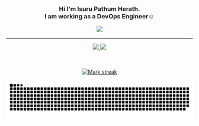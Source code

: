 <div align="center">
<h3>  Hi I'm Isuru Pathum Herath.
      <br/>I am working as a DevOps Engineer☺️</h3>
</div>

<div align="center">
<img height="300em" src="https://github.com/account"/>
</div>

<hr>
  
<div align="center">
  <a href="https://github.com/isurupathumherath">
  <img height="150em" src="https://github-readme-stats.vercel.app/api?username=isurupathumherath&show_icons=true&theme=dracula&include_all_commits=true&count_private=true"/>
  <img height="150em" src="https://github-readme-stats.vercel.app/api/top-langs/?username=isurupathumherath&layout=compact&langs_count=7&theme=dracula"/>
    
  <br></br>
  <img   alt="Mark streak" src="https://github-readme-streak-stats.herokuapp.com/?user=isurupathumherath&theme=dark&hide_border=true" />
</div>

<div align="center">
  
  ![Snake animation](https://github.com/wellingtoncarneirobarbosa/wellingtoncarneirobarbosa/blob/output/github-contribution-grid-snake.svg)

</div>
